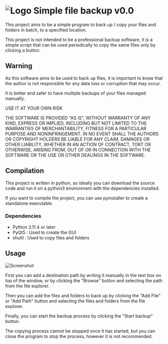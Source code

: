 # ![Logo](https://i.imgur.com/tB8QqJV.png) Simple file backup v0.0

This project aims to be a simple program to back up / copy your files and folders in batch, to a specified location.

This project is not intended to be a professional backup software, it is a simple script that can be used periodically to copy the same files only by clicking a button.

## Warning

As this software aims to be used to back up files, it is important to know that the author is not responsible for any data loss or corruption that may occur.

It is better and safer to have multiple backups of your files managed manually.

USE IT AT YOUR OWN RISK

THE SOFTWARE IS PROVIDED "AS IS", WITHOUT WARRANTY OF ANY KIND, EXPRESS OR
IMPLIED, INCLUDING BUT NOT LIMITED TO THE WARRANTIES OF MERCHANTABILITY,
FITNESS FOR A PARTICULAR PURPOSE AND NONINFRINGEMENT. IN NO EVENT SHALL THE
AUTHORS OR COPYRIGHT HOLDERS BE LIABLE FOR ANY CLAIM, DAMAGES OR OTHER
LIABILITY, WHETHER IN AN ACTION OF CONTRACT, TORT OR OTHERWISE, ARISING FROM,
OUT OF OR IN CONNECTION WITH THE SOFTWARE OR THE USE OR OTHER DEALINGS IN THE
SOFTWARE.

## Compilation

This project is written in python, so ideally you can download the source code and run it on a python3 environment with the dependencies installed.

If you want to compile the project, you can use pyinstaller to create a standalone executable.

### Dependencies
- Python 3.11.4 or later
- PyQt5 : Used to create the GUI
- shutil : Used to copy files and folders

## Usage

![Screenshot](https://i.imgur.com/hBj3p73.png)

First you can add a destination path by writing it manually in the text box on top of the window, or by clicking the "Browse" button and selecting the path from the file explorer.

Then you can add the files and folders to back up by clicking the "Add File" or "Add Path" button and selecting the files and folders from the file explorer.

Finally, you can start the backup process by clicking the "Start backup" button.

The copying process cannot be stopped once it has started, but you can close the program to stop the process, however it is not recommended.



